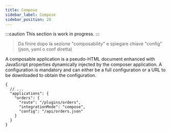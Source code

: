 ```yaml
---
title: Compose
sidebar_label: Compose
sidebar_position: 20
---
```


:::caution
This section is work in progress.
:::

> Da finire dopo la sezione "composability" e spiegare chiave "config" (json, yaml o conf diretta)

A composable application is a pseudo-HTML document enhanced with JavaScript properties dynamically injected
by the composer application. A configuration is mandatory and can either be a full configuration or a URL to be downloaded
to obtain the configuration.

```json5 title=micro-lc.config.json
{
  // ...
  "applications": {
    "orders": {
      "route": "/plugins/orders",
      "integrationMode": "compose",
      "config": "/api/orders.json"
    }
  }
}
```
